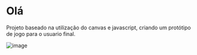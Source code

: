 # Olá
Projeto baseado na utilização do canvas e javascript, criando um protótipo de jogo para o usuario final.

![image](https://github.com/ereism1/CanvasAnm/assets/122753528/db98dd53-24a8-451b-b1ef-00e298ed352d)

